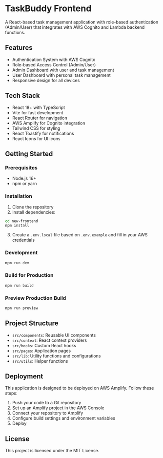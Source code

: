 # TaskBuddy Frontend

A React-based task management application with role-based authentication (Admin/User) that integrates with AWS Cognito and Lambda backend functions.

## Features

- Authentication System with AWS Cognito
- Role-based Access Control (Admin/User)
- Admin Dashboard with user and task management
- User Dashboard with personal task management
- Responsive design for all devices

## Tech Stack

- React 18+ with TypeScript
- Vite for fast development
- React Router for navigation
- AWS Amplify for Cognito integration
- Tailwind CSS for styling
- React Toastify for notifications
- React Icons for UI icons

## Getting Started

### Prerequisites

- Node.js 16+
- npm or yarn

### Installation

1. Clone the repository
2. Install dependencies:

```bash
cd new-frontend
npm install
```

3. Create a `.env.local` file based on `.env.example` and fill in your AWS credentials

### Development

```bash
npm run dev
```

### Build for Production

```bash
npm run build
```

### Preview Production Build

```bash
npm run preview
```

## Project Structure

- `src/components`: Reusable UI components
- `src/context`: React context providers
- `src/hooks`: Custom React hooks
- `src/pages`: Application pages
- `src/lib`: Utility functions and configurations
- `src/utils`: Helper functions

## Deployment

This application is designed to be deployed on AWS Amplify. Follow these steps:

1. Push your code to a Git repository
2. Set up an Amplify project in the AWS Console
3. Connect your repository to Amplify
4. Configure build settings and environment variables
5. Deploy

## License

This project is licensed under the MIT License.